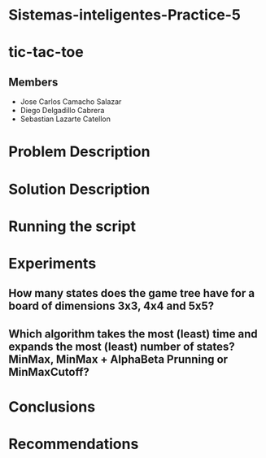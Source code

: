 
# Sistemas-inteligentes-Practice-5
# tic-tac-toe
## Members
* Jose Carlos Camacho Salazar
* Diego Delgadillo Cabrera
* Sebastian Lazarte Catellon

# Problem Description

# Solution Description


# Running the script


# Experiments




## How many states does the game tree have for a board of dimensions 3x3, 4x4 and 5x5?


## Which algorithm takes the most (least) time and expands the most (least) number of states? MinMax, MinMax + AlphaBeta Prunning or MinMaxCutoff?




# Conclusions


# Recommendations


